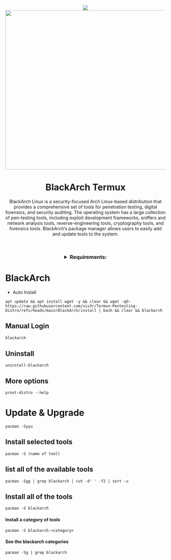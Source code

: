 <p align="center"><img src="https://hits.seeyoufarm.com/api/count/incr/badge.svg?url=https%3A%2F%2Fgithub.com%2Fxiv3r%2FBlackArch-Linux-Termux&count_bg=%2379C83D&title_bg=%23555555&icon=&icon_color=%23E7E7E7&title=%F0%9F%91%81%EF%B8%8F+%F0%9F%91%81%EF%B8%8F&edge_flat=false">

<img width="800" height="500" src="https://github.com/xiv3r/Termux-Pentesting-Distro/blob/main/BlackArch/Blackarch.png">

# <h1 align="center">BlackArch Termux</h1>

<p align="center"> BlackArch Linux is a security-focused Arch Linux-based distribution that provides a comprehensive set of tools for penetration testing, digital forensics, and security auditing. The operating system has a large collection of pen-testing tools, including exploit development frameworks, sniffers and network analysis tools, reverse-engineering tools, cryptography tools, and forensics tools. BlackArch’s package manager allows users to easily add and update tools to the system. </p>

<br>

<h3 align="center"><details><summary>Requirements:</summary>
    
`5-15GB storage`
`arm64`

[`Termux`](https://github.com/xiv3r/Kali-Linux-Termux/releases/download/Apps/Termux_v0.119.1.apk)

</h3></details>

# BlackArch
- Auto Install
```
apt update && apt install wget -y && clear && wget -qO- https://raw.githubusercontent.com/xiv3r/Termux-Pentesting-Distro/refs/heads/main/BlackArch/install | bash && clear && blackarch
```
## Manual Login
```sh
blackarch
```
## Uninstall
```
uninstall-blackarch
```
## More options
```
proot-distro --help
```

# Update & Upgrade

    pacman -Syyu
    
## Install selected tools

    pacman -S (name of tool)


## list all of the available tools
   
    pacman -Sgg | grep blackarch | cut -d' ' -f2 | sort -u

## Install all of the tools

    pacman -S blackarch
    
#### Install a category of tools
    
    pacman -S blackarch-<category>
    
#### See the blackarch categories

    pacman -Sg | grep blackarch

